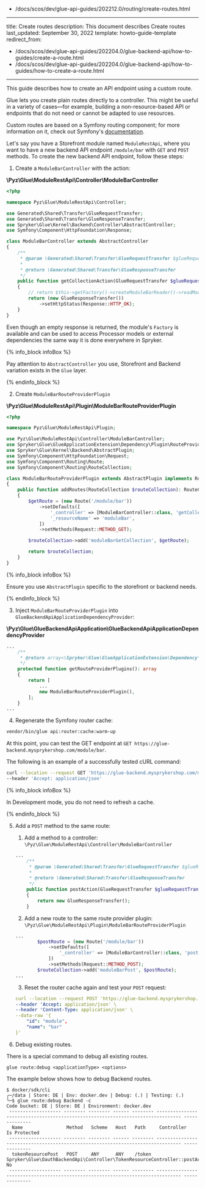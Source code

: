   - /docs/scos/dev/glue-api-guides/202212.0/routing/create-routes.html
---
title: Create routes
description: This document describes Create routes
last_updated: September 30, 2022
template: howto-guide-template
redirect_from:
  - /docs/scos/dev/glue-api-guides/202204.0/glue-backend-api/how-to-guides/create-a-route.html
  - /docs/scos/dev/glue-api-guides/202204.0/glue-backend-api/how-to-guides/how-to-create-a-route.html
---

This guide describes how to create an API endpoint using a custom route.

Glue lets you create plain routes directly to a controller. This might be useful in a variety of cases—for example, building a non-resource-based API or endpoints that do not need or cannot be adapted to use resources.

Custom routes are based on a Symfony routing component; for more information on it, check out Symfony's [documentation](https://symfony.com/doc/current/routing.html).

Let's say you have a Storefront module named `ModuleRestApi`, where you want to have a new backend API endpoint `/module/bar` with `GET` and `POST` methods. To create the new backend API endpoint, follow these steps:

1. Create a `ModuleBarController` with the action:

**\Pyz\Glue\ModuleRestApi\Controller\ModuleBarController**

```php
<?php

namespace Pyz\Glue\ModuleRestApi\Controller;

use Generated\Shared\Transfer\GlueRequestTransfer;
use Generated\Shared\Transfer\GlueResponseTransfer;
use Spryker\Glue\Kernel\Backend\Controller\AbstractController;
use Symfony\Component\HttpFoundation\Response;

class ModuleBarController extends AbstractController
{
    /**
     * @param \Generated\Shared\Transfer\GlueRequestTransfer $glueRequestTransfer
     *
     * @return \Generated\Shared\Transfer\GlueResponseTransfer
     */
    public function getCollectionAction(GlueRequestTransfer $glueRequestTransfer): GlueResponseTransfer
    {
        // return $this->getFactory()->createModuleBarReader()->readModuleBar();
        return (new GlueResponseTransfer())
            ->setHttpStatus(Response::HTTP_OK);
    }
}

```

Even though an empty response is returned, the module's `Factory` is available and can be used to access Processor models or external dependencies the same way it is done everywhere in Spryker.

{% info_block infoBox %}

Pay attention to `AbstractController` you use, Storefront and Backend variation exists in the `Glue` layer.

{% endinfo_block %}

2. Create `ModuleBarRouteProviderPlugin`

**\Pyz\Glue\ModuleRestApi\Plugin\ModuleBarRouteProviderPlugin**

```php
<?php

namespace Pyz\Glue\ModuleRestApi\Plugin;

use Pyz\Glue\ModuleRestApi\Controller\ModuleBarController;
use Spryker\Glue\GlueApplicationExtension\Dependency\Plugin\RouteProviderPluginInterface;
use Spryker\Glue\Kernel\Backend\AbstractPlugin;
use Symfony\Component\HttpFoundation\Request;
use Symfony\Component\Routing\Route;
use Symfony\Component\Routing\RouteCollection;

class ModuleBarRouteProviderPlugin extends AbstractPlugin implements RouteProviderPluginInterface
{
    public function addRoutes(RouteCollection $routeCollection): RouteCollection
    {
        $getRoute = (new Route('/module/bar'))
            ->setDefaults([
                '_controller' => [ModuleBarController::class, 'getCollectionAction'],
                '_resourceName' => 'moduleBar',
            ])
            ->setMethods(Request::METHOD_GET);

        $routeCollection->add('moduleBarGetCollection', $getRoute);

        return $routeCollection;
    }
}
```

{% info_block infoBox %}

Ensure you use `AbstractPlugin` specific to the storefront or backend needs.

{% endinfo_block %}

3. Inject `ModuleBarRouteProviderPlugin` into `GlueBackendApiApplicationDependencyProvider`:

**\Pyz\Glue\GlueBackendApiApplication\GlueBackendApiApplicationDependencyProvider**

```php
...
    /**
     * @return array<\Spryker\Glue\GlueApplicationExtension\Dependency\Plugin\RouteProviderPluginInterface>
     */
    protected function getRouteProviderPlugins(): array
    {
        return [
            ...
            new ModuleBarRouteProviderPlugin(),
        ];
    }
...
```

4. Regenerate the Symfony router cache:

```bash
vendor/bin/glue api:router:cache:warm-up
```

At this point, you can test the GET endpoint at `GET https://glue-backend.mysprykershop.com/module/bar`.

The following is an example of a successfully tested cURL command:

```bash
curl --location --request GET 'https://glue-backend.mysprykershop.com/module/bar' \
--header 'Accept: application/json'
```

{% info_block infoBox %}

In Development mode, you do not need to refresh a cache.

{% endinfo_block %}

5. Add a `POST` method to the same route:

   1. Add a method to a controller: `\Pyz\Glue\ModuleRestApi\Controller\ModuleBarController`

   ```php
   ...
       /**
        * @param \Generated\Shared\Transfer\GlueRequestTransfer $glueRequestTransfer
        *
        * @return \Generated\Shared\Transfer\GlueResponseTransfer
        */
       public function postAction(GlueRequestTransfer $glueRequestTransfer): GlueResponseTransfer
       {
           return new GlueResponseTransfer();
       }

   ```

   2. Add a new route to the same route provider plugin: `\Pyz\Glue\ModuleRestApi\Plugin\ModuleBarRouteProviderPlugin`

   ```php
   ...
           $postRoute = (new Route('/module/bar'))
               ->setDefaults([
                   '_controller' => [ModuleBarController::class, 'postAction'],
               ])
               ->setMethods(Request::METHOD_POST);
           $routeCollection->add('moduleBarPost', $postRoute);
   ...
   ```

   3. Reset the router cache again and test your `POST` request:

   ```yaml
   curl --location --request POST 'https://glue-backend.mysprykershop.com/module/bar' \
   --header 'Accept: application/json' \
   --header 'Content-Type: application/json' \
   --data-raw '{
       "id": "module",
       "name": "bar"
   }'
   ```

6. Debug existing routes.

There is a special command to debug all existing routes.

`glue route:debug <applicationType> <options>`

The example below shows how to debug Backend routes.

```shell
$ docker/sdk/cli
╭─/data | Store: DE | Env: docker.dev | Debug: (.) | Testing: (.)
╰─$ glue route:debug Backend -c
Code bucket: DE | Store: DE | Environment: docker.dev
 ------------------- -------- -------- ------ -------- ------------------------------------------------------------------------------- --------------
  Name                Method   Scheme   Host   Path     Controller                                                                      Is Protected  
 ------------------- -------- -------- ------ -------- ------------------------------------------------------------------------------- --------------
  tokenResourcePost   POST     ANY      ANY    /token   Spryker\Glue\OauthBackendApi\Controller\TokenResourceController::postAction()   No            
 ------------------- -------- -------- ------ -------- ------------------------------------------------------------------------------- --------------
```
